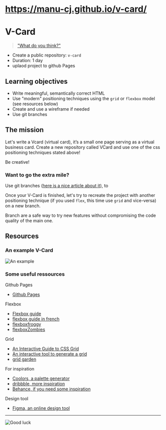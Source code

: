 # https://manu-cj.github.io/v-card/

# V-Card

> ["What do you think?"](https://www.youtube.com/watch?v=aZVkW9p-cCU)

- Create a public repository: `v-card`
- Duration: 1 day
- uplaod project to github Pages

## Learning objectives

- Write meaningful, semantically correct HTML
- Use "modern" positioning techniques using the `grid` or `flexbox` model (see resources below)
- Create and use a wireframe if needed
- Use git branches

## The mission

Let's write a Vcard (virtual card), it’s a small one page serving as a virtual business card. Create a new repository called VCard and use one of the css positioning techniques stated above!

Be creative!

### Want to go the extra mile?

Use git branches ([here is a nice article about it](https://www.atlassian.com/git/tutorials/using-branches)), to

Once your V-Card is finished, let's try to recreate the project with another positioning technique (if you used `flex`, this time use `grid` and vice-versa) on a new branch.

Branch are a safe way to try new features without compromising the code quality of the main one.

## Resources

### An example V-Card

![An example](./example.png)

### Some useful ressources

Github Pages
- [Github Pages](https://kinsta.com/blog/github-pages/)

Flexbox
- [Flexbox guide](https://css-tricks.com/snippets/css/a-guide-to-flexbox/)
- [flexbox guide in french](https://openclassrooms.com/fr/courses/1603881-creez-votre-site-web-avec-html5-et-css3/8061384-faites-votre-mise-en-page-avec-flexbox)
- [flexboxfroggy](https://flexboxfroggy.com/)  
- [flexboxZombies](https://flexboxzombies.com/)

Grid
- [An Interactive Guide to CSS Grid](https://www.joshwcomeau.com/css/interactive-guide-to-grid/)
- [An interactive tool to generate a grid](https://grid.layoutit.com/)
- [grid garden](https://cssgridgarden.com/)


For inspiration
- [Coolors, a palette generator](https://coolors.co/generate)   
- [dribbble, more inspiration](https://dribbble.com/)
- [Behance, if you need some inspiration](https://www.behance.net/)

Design tool
- [Figma, an online design tool](https://www.figma.com/)

---

![Good luck](./goodluck.gif)
